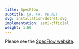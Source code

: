 ```yaml
---
title: SpecFlow
subtitle: C#, F#, VB.NET
svg: installation/dotnet.svg
implementation: semi-official
weight: 1160
---
```


Please see the [SpecFlow website](https://specflow.org/).
